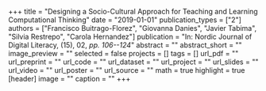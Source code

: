 +++
title = "Designing a Socio-Cultural Approach for Teaching and Learning Computational Thinking"
date = "2019-01-01"
publication_types = ["2"]
authors = ["Francisco Buitrago-Florez", "Giovanna Danies", "Javier Tabima", "Silvia Restrepo", "Carola Hernandez"]
publication = "In: Nordic Journal of Digital Literacy, (15), 02, _pp. 106--124_"
abstract = ""
abstract_short = ""
image_preview = ""
selected = false
projects = []
tags = []
url_pdf = ""
url_preprint = ""
url_code = ""
url_dataset = ""
url_project = ""
url_slides = ""
url_video = ""
url_poster = ""
url_source = ""
math = true
highlight = true
[header]
image = ""
caption = ""
+++
